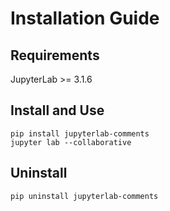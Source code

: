 # Installation Guide

## Requirements

JupyterLab >= 3.1.6

## Install and Use

```
pip install jupyterlab-comments
jupyter lab --collaborative
```

## Uninstall

```
pip uninstall jupyterlab-comments
```
